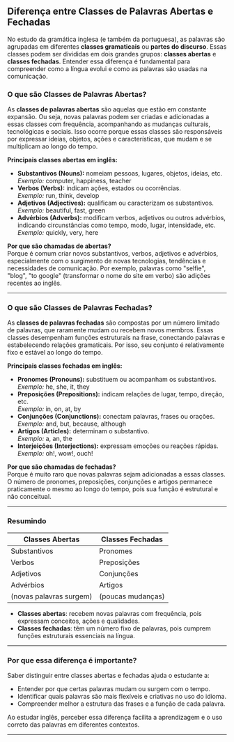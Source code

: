 
## Diferença entre Classes de Palavras Abertas e Fechadas

No estudo da gramática inglesa (e também da portuguesa), as palavras são agrupadas em diferentes **classes gramaticais** ou **partes do discurso**. Essas classes podem ser divididas em dois grandes grupos: **classes abertas** e **classes fechadas**. Entender essa diferença é fundamental para compreender como a língua evolui e como as palavras são usadas na comunicação.

### O que são Classes de Palavras Abertas?

As **classes de palavras abertas** são aquelas que estão em constante expansão. Ou seja, novas palavras podem ser criadas e adicionadas a essas classes com frequência, acompanhando as mudanças culturais, tecnológicas e sociais. Isso ocorre porque essas classes são responsáveis por expressar ideias, objetos, ações e características, que mudam e se multiplicam ao longo do tempo.

**Principais classes abertas em inglês:**
- **Substantivos (Nouns):** nomeiam pessoas, lugares, objetos, ideias, etc.  
  *Exemplo:* computer, happiness, teacher
- **Verbos (Verbs):** indicam ações, estados ou ocorrências.  
  *Exemplo:* run, think, develop
- **Adjetivos (Adjectives):** qualificam ou caracterizam os substantivos.  
  *Exemplo:* beautiful, fast, green
- **Advérbios (Adverbs):** modificam verbos, adjetivos ou outros advérbios, indicando circunstâncias como tempo, modo, lugar, intensidade, etc.  
  *Exemplo:* quickly, very, here

**Por que são chamadas de abertas?**  
Porque é comum criar novos substantivos, verbos, adjetivos e advérbios, especialmente com o surgimento de novas tecnologias, tendências e necessidades de comunicação. Por exemplo, palavras como "selfie", "blog", "to google" (transformar o nome do site em verbo) são adições recentes ao inglês.

---

### O que são Classes de Palavras Fechadas?

As **classes de palavras fechadas** são compostas por um número limitado de palavras, que raramente mudam ou recebem novos membros. Essas classes desempenham funções estruturais na frase, conectando palavras e estabelecendo relações gramaticais. Por isso, seu conjunto é relativamente fixo e estável ao longo do tempo.

**Principais classes fechadas em inglês:**
- **Pronomes (Pronouns):** substituem ou acompanham os substantivos.  
  *Exemplo:* he, she, it, they
- **Preposições (Prepositions):** indicam relações de lugar, tempo, direção, etc.  
  *Exemplo:* in, on, at, by
- **Conjunções (Conjunctions):** conectam palavras, frases ou orações.  
  *Exemplo:* and, but, because, although
- **Artigos (Articles):** determinam o substantivo.  
  *Exemplo:* a, an, the
- **Interjeições (Interjections):** expressam emoções ou reações rápidas.  
  *Exemplo:* oh!, wow!, ouch!

**Por que são chamadas de fechadas?**  
Porque é muito raro que novas palavras sejam adicionadas a essas classes. O número de pronomes, preposições, conjunções e artigos permanece praticamente o mesmo ao longo do tempo, pois sua função é estrutural e não conceitual.

---

### Resumindo

| Classes Abertas         | Classes Fechadas         |
|------------------------ |-------------------------|
| Substantivos            | Pronomes                |
| Verbos                  | Preposições             |
| Adjetivos               | Conjunções              |
| Advérbios               | Artigos                 |
| (novas palavras surgem) | (poucas mudanças)       |

- **Classes abertas**: recebem novas palavras com frequência, pois expressam conceitos, ações e qualidades.
- **Classes fechadas**: têm um número fixo de palavras, pois cumprem funções estruturais essenciais na língua.

---

### Por que essa diferença é importante?

Saber distinguir entre classes abertas e fechadas ajuda o estudante a:
- Entender por que certas palavras mudam ou surgem com o tempo.
- Identificar quais palavras são mais flexíveis e criativas no uso do idioma.
- Compreender melhor a estrutura das frases e a função de cada palavra.

Ao estudar inglês, perceber essa diferença facilita a aprendizagem e o uso correto das palavras em diferentes contextos.

---
```